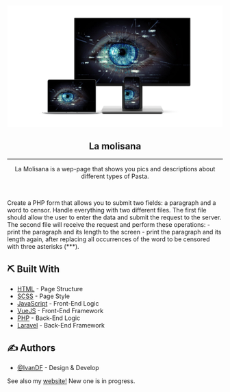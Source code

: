 <p align="center">
 <img src="./Progetto senza titolo.png" alt="La Molisana" title="La Molisana" width="550px">
</p>

<h2 align="center">La molisana</h2>

---

<p align="center">La Molisana is a wep-page that shows you pics and descriptions about different types of Pasta.</p>
<br>

<p>Create a PHP form that allows you to submit two fields: a paragraph and a word to censor. Handle everything with two different files. The first file should allow the user to enter the data and submit the request to the server. The second file will receive the request and perform these operations: - print the paragraph and its length to the screen - print the paragraph and its length again, after replacing all occurrences of the word to be censored with three asterisks (***).</p>

## ⛏️ Built With <a name = "tech_stack"></a>

-   [HTML](https://html.com) - Page Structure
-   [SCSS](https://sass-lang.com) - Page Style
-   [JavaScript](https://www.javascript.com/) - Front-End Logic
-   [VueJS](https://www.javascript.com/) - Front-End Framework
-   [PHP](https://www.php.net) - Back-End Logic
-   [Laravel](https://laravel.com) - Back-End Framework

## ✍️ Authors <a name = "authors"></a>

-   [@IvanDF](https://github.com/IvanDF) - Design & Develop

See also my [website!](https://ivandf.dev)
New one is in progress.

<br />
